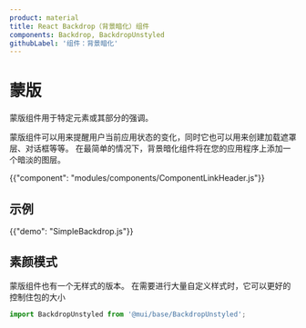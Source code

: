```yaml
---
product: material
title: React Backdrop（背景暗化）组件
components: Backdrop, BackdropUnstyled
githubLabel: '组件：背景暗化'
---
```


# 蒙版

<p class="description">蒙版组件用于特定元素或其部分的强调。</p>

蒙版组件可以用来提醒用户当前应用状态的变化，同时它也可以用来创建加载遮罩层、对话框等等。 在最简单的情况下，背景暗化组件将在您的应用程序上添加一个暗淡的图层。

{{"component": "modules/components/ComponentLinkHeader.js"}}

## 示例

{{"demo": "SimpleBackdrop.js"}}

## 素颜模式

蒙版组件也有一个无样式的版本。 在需要进行大量自定义样式时，它可以更好的控制住包的大小

```js
import BackdropUnstyled from '@mui/base/BackdropUnstyled';
```
